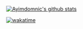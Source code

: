 [![Ayimdomnic's github stats](https://github-readme-stats.vercel.app/api?username=ayimdomnic&count_private=true&show_icons=true&theme=radical)](https://github.com/ayimdomnic/) 

[![wakatime](https://wakatime.com/badge/user/36011535-cd90-4c56-a774-c7beb41a49c1.svg)](https://wakatime.com/@36011535-cd90-4c56-a774-c7beb41a49c1)



